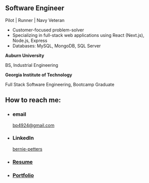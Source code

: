 
## Software Engineer

Pilot | Runner | Navy Veteran

  - Customer-focused problem-solver
  - Specializing in full-stack web applications using React (Next.js), Node.js, Express
  - Databases: MySQL, MongoDB, SQL Server
    
  
**Auburn University**

BS, Industrial Engineering

**Georgia Institute of Technology**

Full Stack Software Engineering, Bootcamp Graduate




## How to reach me: 

- ### email
  <a href="mailTo: bp4924@gmail.com?subject=Hello!" alt="" >bp4924@gmail.com</a>

- ### LinkedIn
  [bernie-petters](https://linkedin.com/in/bernie-petters)
  
- ### [Resume](https://docs.google.com/document/d/1ez6TmBcBWt2nIZzvBTAzX3z9E2mvwPqsEN5K10m-QTc/edit?usp=sharing)

- ### [Portfolio](https://github.com/bp4924/bp-react-portfolio)
  

